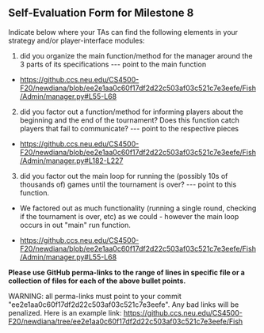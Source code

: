 ## Self-Evaluation Form for Milestone 8

Indicate below where your TAs can find the following elements in your strategy and/or player-interface modules:

1. did you organize the main function/method for the manager around
the 3 parts of its specifications --- point to the main function

* <https://github.ccs.neu.edu/CS4500-F20/newdiana/blob/ee2e1aa0c60f17df2d22c503af03c521c7e3eefe/Fish/Admin/manager.py#L55-L68>

2. did you factor out a function/method for informing players about
the beginning and the end of the tournament? Does this function catch
players that fail to communicate? --- point to the respective pieces

* <https://github.ccs.neu.edu/CS4500-F20/newdiana/blob/ee2e1aa0c60f17df2d22c503af03c521c7e3eefe/Fish/Admin/manager.py#L182-L227>

3. did you factor out the main loop for running the (possibly 10s of
thousands of) games until the tournament is over? --- point to this
function.

  * We factored out as much functionality (running a single round, checking if the tournament is over, etc) as we could - however the main loop occurs in out "main" run function.

  * <https://github.ccs.neu.edu/CS4500-F20/newdiana/blob/ee2e1aa0c60f17df2d22c503af03c521c7e3eefe/Fish/Admin/manager.py#L55-L68>

**Please use GitHub perma-links to the range of lines in specific
file or a collection of files for each of the above bullet points.**


  WARNING: all perma-links must point to your commit "ee2e1aa0c60f17df2d22c503af03c521c7e3eefe".
  Any bad links will be penalized.
  Here is an example link:
    <https://github.ccs.neu.edu/CS4500-F20/newdiana/tree/ee2e1aa0c60f17df2d22c503af03c521c7e3eefe/Fish>

